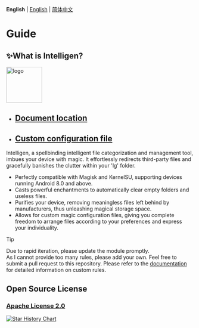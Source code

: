 **English** | [English](README_EN.md) | [简体中文](README.md) 

# Guide


## ✨What is Intelligen?

<img src="https://intelligent.nightrainmilkyway.cn/刻晴.png" style="width: 96px;" alt="logo">

* ## [Document location](https://intelligent.nightrainmilkyway.cn)

* ## [Custom configuration file](https://intelligent.nightrainmilkyway.cn/demo/)

Intelligen, a spellbinding intelligent file categorization and management tool, imbues your device with magic. It effortlessly redirects third-party files and gracefully banishes the clutter within your 'lg' folder.

*   Perfectly compatible with Magisk and KernelSU, supporting devices running Android 8.0 and above.
*   Casts powerful enchantments to automatically clear empty folders and useless files.
*   Purifies your device, removing meaningless files left behind by manufacturers, thus unleashing magical storage space.
*   Allows for custom magic configuration files, giving you complete freedom to arrange files according to your preferences and express your individuality.

> [!TIP]
> Due to rapid iteration, please update the module promptly.  
> As I cannot provide too many rules, please add your own. Feel free to submit a pull request to this repository. Please refer to the [documentation](https://intelligent.nightrainmilkyway.cn) for detailed information on custom rules.


## Open Source License
### [Apache License 2.0](https://github.com/YumeYuka/intelligent/blob/master/LICENSE)

[![Star History Chart](https://api.star-history.com/svg?repos=YumeYuka/intelligent&type=Timeline)](https://star-history.com/#YumeYuka/intelligent&Timeline)